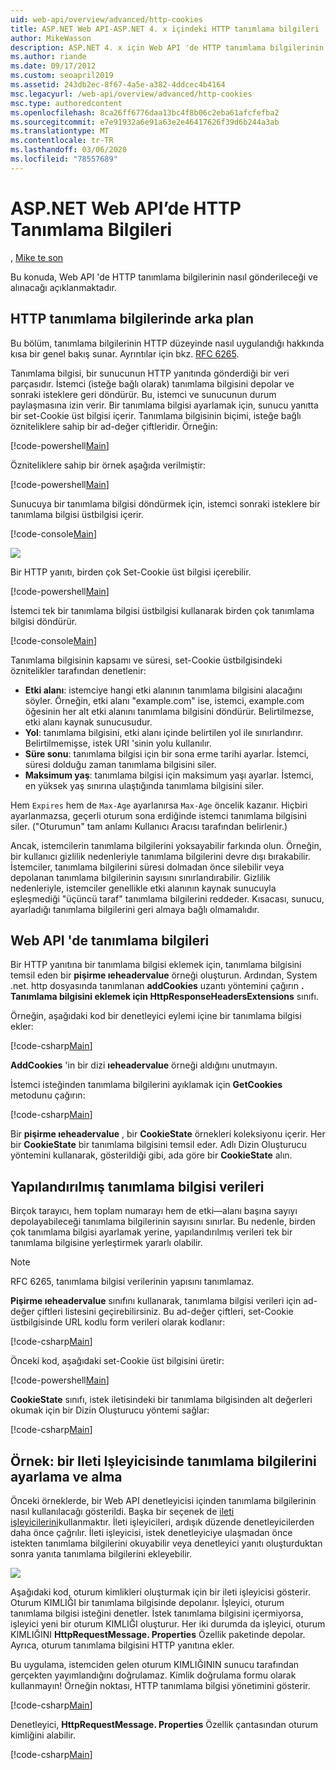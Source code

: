 ```yaml
---
uid: web-api/overview/advanced/http-cookies
title: ASP.NET Web API-ASP.NET 4. x içindeki HTTP tanımlama bilgileri
author: MikeWasson
description: ASP.NET 4. x için Web API 'de HTTP tanımlama bilgilerinin nasıl gönderileceğini ve alınacağını açıklar.
ms.author: riande
ms.date: 09/17/2012
ms.custom: seoapril2019
ms.assetid: 243db2ec-8f67-4a5e-a382-4ddcec4b4164
msc.legacyurl: /web-api/overview/advanced/http-cookies
msc.type: authoredcontent
ms.openlocfilehash: 8ca26ff6776daa13bc4f8b06c2eba61afcfefba2
ms.sourcegitcommit: e7e91932a6e91a63e2e46417626f39d6b244a3ab
ms.translationtype: MT
ms.contentlocale: tr-TR
ms.lasthandoff: 03/06/2020
ms.locfileid: "78557689"
---
```

# <a name="http-cookies-in-aspnet-web-api"></a>ASP.NET Web API’de HTTP Tanımlama Bilgileri

, [Mike te son](https://github.com/MikeWasson)

Bu konuda, Web API 'de HTTP tanımlama bilgilerinin nasıl gönderileceği ve alınacağı açıklanmaktadır.

## <a name="background-on-http-cookies"></a>HTTP tanımlama bilgilerinde arka plan

Bu bölüm, tanımlama bilgilerinin HTTP düzeyinde nasıl uygulandığı hakkında kısa bir genel bakış sunar. Ayrıntılar için bkz. [RFC 6265](http://tools.ietf.org/html/rfc6265).

Tanımlama bilgisi, bir sunucunun HTTP yanıtında gönderdiği bir veri parçasıdır. İstemci (isteğe bağlı olarak) tanımlama bilgisini depolar ve sonraki isteklere geri döndürür. Bu, istemci ve sunucunun durum paylaşmasına izin verir. Bir tanımlama bilgisi ayarlamak için, sunucu yanıtta bir set-Cookie üst bilgisi içerir. Tanımlama bilgisinin biçimi, isteğe bağlı özniteliklere sahip bir ad-değer çiftleridir. Örneğin:

[!code-powershell[Main](http-cookies/samples/sample1.ps1)]

Özniteliklere sahip bir örnek aşağıda verilmiştir:

[!code-powershell[Main](http-cookies/samples/sample2.ps1)]

Sunucuya bir tanımlama bilgisi döndürmek için, istemci sonraki isteklere bir tanımlama bilgisi üstbilgisi içerir.

[!code-console[Main](http-cookies/samples/sample3.cmd)]

![](http-cookies/_static/image1.png)

Bir HTTP yanıtı, birden çok Set-Cookie üst bilgisi içerebilir.

[!code-powershell[Main](http-cookies/samples/sample4.ps1)]

İstemci tek bir tanımlama bilgisi üstbilgisi kullanarak birden çok tanımlama bilgisi döndürür.

[!code-console[Main](http-cookies/samples/sample5.cmd)]

Tanımlama bilgisinin kapsamı ve süresi, set-Cookie üstbilgisindeki öznitelikler tarafından denetlenir:

- **Etki alanı**: istemciye hangi etki alanının tanımlama bilgisini alacağını söyler. Örneğin, etki alanı "example.com" ise, istemci, example.com öğesinin her alt etki alanını tanımlama bilgisini döndürür. Belirtilmezse, etki alanı kaynak sunucusudur.
- **Yol**: tanımlama bilgisini, etki alanı içinde belirtilen yol ile sınırlandırır. Belirtilmemişse, istek URI 'sinin yolu kullanılır.
- **Süre sonu**: tanımlama bilgisi için bir sona erme tarihi ayarlar. İstemci, süresi dolduğu zaman tanımlama bilgisini siler.
- **Maksimum yaş**: tanımlama bilgisi için maksimum yaşı ayarlar. İstemci, en yüksek yaş sınırına ulaştığında tanımlama bilgisini siler.

Hem `Expires` hem de `Max-Age` ayarlanırsa `Max-Age` öncelik kazanır. Hiçbiri ayarlanmazsa, geçerli oturum sona erdiğinde istemci tanımlama bilgisini siler. ("Oturumun" tam anlamı Kullanıcı Aracısı tarafından belirlenir.)

Ancak, istemcilerin tanımlama bilgilerini yoksayabilir farkında olun. Örneğin, bir kullanıcı gizlilik nedenleriyle tanımlama bilgilerini devre dışı bırakabilir. İstemciler, tanımlama bilgilerini süresi dolmadan önce silebilir veya depolanan tanımlama bilgilerinin sayısını sınırlandırabilir. Gizlilik nedenleriyle, istemciler genellikle etki alanının kaynak sunucuyla eşleşmediği "üçüncü taraf" tanımlama bilgilerini reddeder. Kısacası, sunucu, ayarladığı tanımlama bilgilerini geri almaya bağlı olmamalıdır.

## <a name="cookies-in-web-api"></a>Web API 'de tanımlama bilgileri

Bir HTTP yanıtına bir tanımlama bilgisi eklemek için, tanımlama bilgisini temsil eden bir **pişirme ıeheadervalue** örneği oluşturun. Ardından, System .net. http dosyasında tanımlanan **addCookies** uzantı yöntemini çağırın **. Tanımlama bilgisini eklemek için HttpResponseHeadersExtensions** sınıfı.

Örneğin, aşağıdaki kod bir denetleyici eylemi içine bir tanımlama bilgisi ekler:

[!code-csharp[Main](http-cookies/samples/sample6.cs)]

**AddCookies** 'in bir dizi **ıeheadervalue** örneği aldığını unutmayın.

İstemci isteğinden tanımlama bilgilerini ayıklamak için **GetCookies** metodunu çağırın:

[!code-csharp[Main](http-cookies/samples/sample7.cs)]

Bir **pişirme ıeheadervalue** , bir **CookieState** örnekleri koleksiyonu içerir. Her bir **CookieState** bir tanımlama bilgisini temsil eder. Adlı Dizin Oluşturucu yöntemini kullanarak, gösterildiği gibi, ada göre bir **CookieState** alın.

## <a name="structured-cookie-data"></a>Yapılandırılmış tanımlama bilgisi verileri

Birçok tarayıcı, hem toplam numarayı hem de etki&#8212;alanı başına sayıyı depolayabileceği tanımlama bilgilerinin sayısını sınırlar. Bu nedenle, birden çok tanımlama bilgisi ayarlamak yerine, yapılandırılmış verileri tek bir tanımlama bilgisine yerleştirmek yararlı olabilir.

> [!NOTE]
> RFC 6265, tanımlama bilgisi verilerinin yapısını tanımlamaz.

**Pişirme ıeheadervalue** sınıfını kullanarak, tanımlama bilgisi verileri için ad-değer çiftleri listesini geçirebilirsiniz. Bu ad-değer çiftleri, set-Cookie üstbilgisinde URL kodlu form verileri olarak kodlanır:

[!code-csharp[Main](http-cookies/samples/sample8.cs)]

Önceki kod, aşağıdaki set-Cookie üst bilgisini üretir:

[!code-powershell[Main](http-cookies/samples/sample9.ps1)]

**CookieState** sınıfı, istek iletisindeki bir tanımlama bilgisinden alt değerleri okumak için bir Dizin Oluşturucu yöntemi sağlar:

[!code-csharp[Main](http-cookies/samples/sample10.cs)]

## <a name="example-set-and-retrieve-cookies-in-a-message-handler"></a>Örnek: bir Ileti Işleyicisinde tanımlama bilgilerini ayarlama ve alma

Önceki örneklerde, bir Web API denetleyicisi içinden tanımlama bilgilerinin nasıl kullanılacağı gösterildi. Başka bir seçenek de [ileti işleyicilerini](http-message-handlers.md)kullanmaktır. İleti işleyicileri, ardışık düzende denetleyicilerden daha önce çağrılır. İleti işleyicisi, istek denetleyiciye ulaşmadan önce istekten tanımlama bilgilerini okuyabilir veya denetleyici yanıtı oluşturduktan sonra yanıta tanımlama bilgilerini ekleyebilir.

![](http-cookies/_static/image2.png)

Aşağıdaki kod, oturum kimlikleri oluşturmak için bir ileti işleyicisi gösterir. Oturum KIMLIĞI bir tanımlama bilgisinde depolanır. İşleyici, oturum tanımlama bilgisi isteğini denetler. İstek tanımlama bilgisini içermiyorsa, işleyici yeni bir oturum KIMLIĞI oluşturur. Her iki durumda da işleyici, oturum KIMLIĞINI **HttpRequestMessage. Properties** Özellik paketinde depolar. Ayrıca, oturum tanımlama bilgisini HTTP yanıtına ekler.

Bu uygulama, istemciden gelen oturum KIMLIĞININ sunucu tarafından gerçekten yayımlandığını doğrulamaz. Kimlik doğrulama formu olarak kullanmayın! Örneğin noktası, HTTP tanımlama bilgisi yönetimini gösterir.

[!code-csharp[Main](http-cookies/samples/sample11.cs)]

Denetleyici, **HttpRequestMessage. Properties** Özellik çantasından oturum kimliğini alabilir.

[!code-csharp[Main](http-cookies/samples/sample12.cs)]
